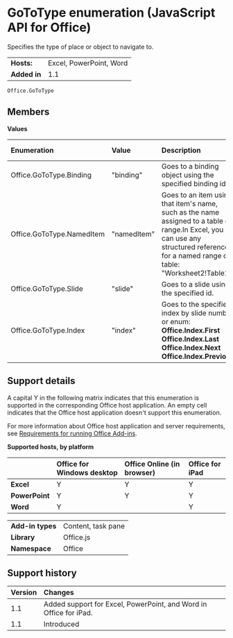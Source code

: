 
# GoToType enumeration (JavaScript API for Office)
Specifies the type of place or object to navigate to.

|||
|:-----|:-----|
|**Hosts:**|Excel, PowerPoint, Word|
|**Added in**|1.1|

```
Office.GoToType
```


## Members


**Values**


|**Enumeration**|**Value**|**Description**|**Supported clients**|
|:-----|:-----|:-----|:-----|
|Office.GoToType.Binding|"binding"|Goes to a binding object using the specified binding id.|ExcelWord|
|Office.GoToType.NamedItem|"namedItem"|Goes to an item using that item's name, such as the name assigned to a table or range.In Excel, you can use any structured reference for a named range or table: "Worksheet2!Table1"|Excel|
|Office.GoToType.Slide|"slide"|Goes to a slide using the specified id.|PowerPoint|
|Office.GoToType.Index|"index"|Goes to the specified index by slide number or enum: **Office.Index.First** **Office.Index.Last** **Office.Index.Next** **Office.Index.Previous**|PowerPoint|

## Support details


A capital Y in the following matrix indicates that this enumeration is supported in the corresponding Office host application. An empty cell indicates that the Office host application doesn't support this enumeration.

For more information about Office host application and server requirements, see [Requirements for running Office Add-ins](http://msdn.microsoft.com/library/67340567-bb9a-498c-96d3-3f52f28c16bc%28Office.15%29.aspx).


**Supported hosts, by platform**


||**Office for Windows desktop**|**Office Online (in browser)**|**Office for iPad**|
|:-----|:-----|:-----|:-----|
|**Excel**|Y|Y|Y|
|**PowerPoint**|Y|Y|Y|
|**Word**|Y||Y|

|||
|:-----|:-----|
|**Add-in types**|Content, task pane|
|**Library**|Office.js|
|**Namespace**|Office|

## Support history




|**Version**|**Changes**|
|:-----|:-----|
|1.1|Added support for Excel, PowerPoint, and Word in Office for iPad.|
|1.1|Introduced|
